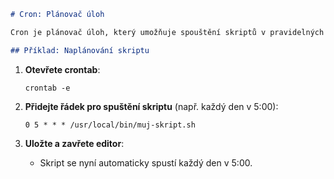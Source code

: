 ```markdown
# Cron: Plánovač úloh

Cron je plánovač úloh, který umožňuje spouštění skriptů v pravidelných intervalech nebo v určených časech.

## Příklad: Naplánování skriptu
```
1. **Otevřete crontab**:
   ```
   crontab -e
   ```

2. **Přidejte řádek pro spuštění skriptu** (např. každý den v 5:00):
   ```
   0 5 * * * /usr/local/bin/muj-skript.sh
   ```

3. **Uložte a zavřete editor**:
   - Skript se nyní automaticky spustí každý den v 5:00.
```
